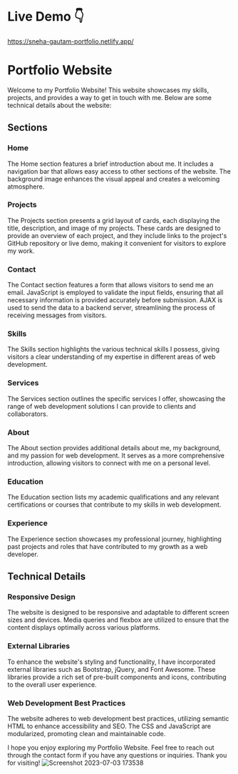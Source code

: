 # Live Demo 👇
https://sneha-gautam-portfolio.netlify.app/

# Portfolio Website

Welcome to my Portfolio Website! This website showcases my skills, projects, and provides a way to get in touch with me. Below are some technical details about the website:

## Sections

### Home
The Home section features a brief introduction about me. It includes a navigation bar that allows easy access to other sections of the website. The background image enhances the visual appeal and creates a welcoming atmosphere.

### Projects
The Projects section presents a grid layout of cards, each displaying the title, description, and image of my projects. These cards are designed to provide an overview of each project, and they include links to the project's GitHub repository or live demo, making it convenient for visitors to explore my work.

### Contact
The Contact section features a form that allows visitors to send me an email. JavaScript is employed to validate the input fields, ensuring that all necessary information is provided accurately before submission. AJAX is used to send the data to a backend server, streamlining the process of receiving messages from visitors.

### Skills
The Skills section highlights the various technical skills I possess, giving visitors a clear understanding of my expertise in different areas of web development.

### Services
The Services section outlines the specific services I offer, showcasing the range of web development solutions I can provide to clients and collaborators.

### About
The About section provides additional details about me, my background, and my passion for web development. It serves as a more comprehensive introduction, allowing visitors to connect with me on a personal level.

### Education
The Education section lists my academic qualifications and any relevant certifications or courses that contribute to my skills in web development.

### Experience
The Experience section showcases my professional journey, highlighting past projects and roles that have contributed to my growth as a web developer.

## Technical Details

### Responsive Design
The website is designed to be responsive and adaptable to different screen sizes and devices. Media queries and flexbox are utilized to ensure that the content displays optimally across various platforms.

### External Libraries
To enhance the website's styling and functionality, I have incorporated external libraries such as Bootstrap, jQuery, and Font Awesome. These libraries provide a rich set of pre-built components and icons, contributing to the overall user experience.

### Web Development Best Practices
The website adheres to web development best practices, utilizing semantic HTML to enhance accessibility and SEO. The CSS and JavaScript are modularized, promoting clean and maintainable code.

I hope you enjoy exploring my Portfolio Website. Feel free to reach out through the contact form if you have any questions or inquiries. Thank you for visiting!
![Screenshot 2023-07-03 173538](https://github.com/snehagautam869/Portfolio/assets/79215346/cc64785d-d601-46c4-99b1-990968522634)
